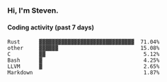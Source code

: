 ### Hi, I'm Steven.

#### Coding activity (past 7 days)
```
Rust      ▓▓▓▓▓▓▓▓▓▓▓▓▓▓▓▓▓▓▓▓▓▓▓▓▓▓▓▓▓▓  71.04%
other     ▓▓▓▓▓▓                          15.08%
C         ▓▓                               5.12%
Bash      ▓                                4.25%
LLVM      ▓                                2.65%
Markdown                                   1.87%
```
